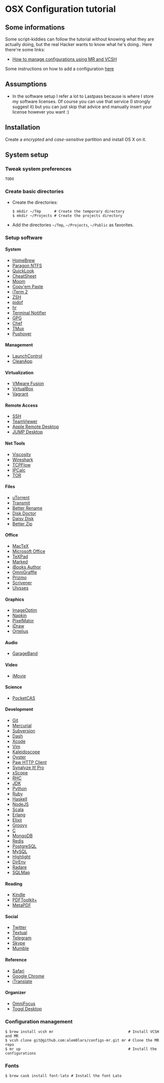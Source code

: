 # OSX Configuration tutorial

## Some informations

Some script-kiddies can follow the tutorial without knowing what they are actually doing, but the real Hacker wants to know what he's doing.. Here there're some links:
* [How to manage configurations using MR and VCSH](http://www.martin-burger.net/blog/unix-shell/manage-dotfiles-quickly-and-effortlessly/)

Some instructions on how to add a configuration [here](https://gist.github.com/alem0lars/d04f497cbb8c1b46be02)

## Assumptions

* In the software setup I refer a lot to Lastpass because is where I store my software licenses. Of course you can use that service (I strongly suggest it) but you can just skip that advice and manually insert your license however you want :)

## Installation

Create a *encrypted* and *case-sensitive* partition and install OS X on it.

## System setup

### Tweak system preferences

`TODO`

### Create basic directories

* Create the directories:
  
  ```
  $ mkdir ~/Tmp      # Create the temporary directory
  $ mkdir ~/Projects # Create the projects directory
  ```

* Add the directories `~/Tmp`, `~/Projects`, `~/Public` as favorites.

### Setup software

#### System

* [HomeBrew](software/homebrew.md)
* [Paragon NTFS](software/paragon_ntfs.md)
* [QuickLook](software/quicklook.md)
* [CheatSheet](software/cheatsheet.md)
* [Moom](software/moom.md)
* [Copy'em Paste](software/copyempaste.md)
* [iTerm 2](software/iterm2.md)
* [ZSH](software/zsh.md)
* [pidof](software/pidof.md)
* [hr](software/hr.md)
* [Terminal Notifier](software/terminal_notifier.md)
* [GPG](software/gpg.md)
* [Chef](software/chef.md)
* [TMux](software/tmux.md)
* [Pushover](software/pushover.md)

#### Management

* [LaunchControl](software/launchcontrol.md)
* [CleanApp](software/cleanapp.md)

#### Virtualization

* [VMware Fusion](software/vmware_fusion.md)
* [VirtualBox](software/virtualbox.md)
* [Vagrant](software/vagrant.md)

#### Remote Access

* [SSH](software/ssh.md)
* [TeamViewer](software/teamviewer.md)
* [Apple Remote Desktop](software/apple_remote_desktop.md)
* [JUMP Desktop](software/jump_desktop.md)

#### Net Tools

* [Viscosity](software/viscosity.md)
* [Wireshark](software/wireshark.md)
* [TCPFlow](software/tcpflow.md)
* [IPCalc](software/ipcalc.md)
* [TOR](software/tor.md)

#### Files

* [uTorrent](software/utorrent.md)
* [Transmit](software/transmit.md)
* [Better Rename](software/better_rename.md)
* [Disk Doctor](software/disk_doctor.md)
* [Daisy Disk](software/daisy_disk.md)
* [Better Zip](software/better_zip.md)

#### Office

* [MacTeX](software/mactex.md)
* [Microsoft Office](software/microsoft_office.md)
* [TeXPad](software/texpad.md)
* [Marked](software/marked.md)
* [iBooks Author](software/ibooks_author.md)
* [OmniGraffle](software/omnigraffle.md)
* [Prizmo](software/prizmo.md)
* [Scrivener](software/scrivener.md)
* [Ulysses](software/ulysses.md)

#### Graphics

* [ImageOptim](software/image_optim.md)
* [Napkin](software/napkin.md)
* [PixelMator](software/pixelmator.md)
* [iDraw](software/idraw.md)
* [Ortelius](software/ortelius.md)

#### Audio

* [GarageBand](software/garageband.md)

#### Video

* [iMovie](software/imovie.md)

#### Science

* [PocketCAS](software/pocketcas.md)

#### Development

* [Git](software/git.md)
* [Mercurial](software/mercurial.md)
* [Subversion](software/subversion.md)
* [Dash](software/dash.md)
* [Xcode](software/xcode.md)
* [Vim](software/vim.md)
* [Kaleidoscope](software/kaleidoscope.md)
* [Oyster](software/oyster.md)
* [Paw HTTP Client](software/paw_http_client.md)
* [Synalyze It! Pro](software/synalyze_it.md)
* [xScope](software/xscope.md)
* [RHC](software/rhc.md)
* [JDK](software/jdk.md)
* [Python](software/python.md)
* [Ruby](software/ruby.md)
* [Haskell](software/haskell.md)
* [NodeJS](software/nodejs.md)
* [Scala](software/scala.md)
* [Erlang](software/erlang.md)
* [Elixir](software/elixir.md)
* [Groovy](software/groovy.md)
* [C](software/c.md)
* [MongoDB](software/mongodb.md)
* [Redis](software/redis.md)
* [PostgreSQL](software/postgresql.md)
* [MySQL](software/mysql.md)
* [Highlight](software/highlight.md)
* [DirEnv](software/direnv.md)
* [Radare](software/radare.md)
* [SQLMap](software/sqlmap.md)

#### Reading

* [Kindle](software/kindle.md)
* [PDFToolkit+](software/pdftoolkit_plus.md)
* [MetaPDF](software/meta_pdf.md)

#### Social

* [Twitter](software/twitter.md)
* [Textual](software/textual.md)
* [Telegram](software/telegram.md)
* [Skype](software/skype.md)
* [Mumble](software/mumble.md)

#### Reference

* [Safari](software/safari.md)
* [Google Chrome](software/google_chrome.md)
* [iTranslate](software/itranslate.md)

#### Organizer

* [OmniFocus](software/omnifocus.md)
* [Toggl Desktop](software/toggl_desktop.md)

### Configuration management

```
$ brew install vcsh mr                                  # Install VCSH and MR
$ vcsh clone git@github.com:alem0lars/configs-mr.git mr # Clone the MR repo
$ mr up                                                 # Install the configurations
```

### Fonts

```
$ brew cask install font-lato # Install the font Lato
```
